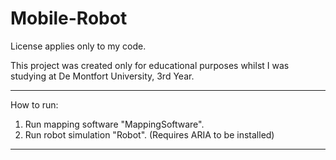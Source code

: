 # Mobile-Robot
License applies only to my code. 

This project was created only for educational purposes whilst I was studying at De Montfort University, 3rd Year.

------------------------
How to run:

1. Run mapping software "MappingSoftware".
2. Run robot simulation "Robot". (Requires ARIA to be installed)

------------------------------------
